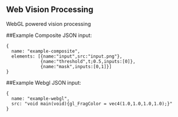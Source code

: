 Web Vision Processing
-------------------
WebGL powered vision processing


##Example Composite JSON input:
```
{
  name: "example-composite",
  elements: [{name:"input",src:"input.png"},
             {name:"threshold",t;0.5,inputs:[0]},
             {name:"mask",inputs:[0,1]}]
}
```

##Example Webgl JSON input:
```
{
  name: "example-webgl",
  src: "void main(void){gl_FragColor = vec4(1.0,1.0,1.0,1.0);}"
}
```